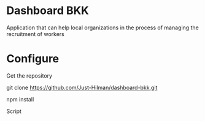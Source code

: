 # Dashboard BKK

Application that can help local organizations in the process of managing the recruitment of workers



# Configure

Get the repository

git clone https://github.com/Just-Hilman/dashboard-bkk.git

npm install

Script
